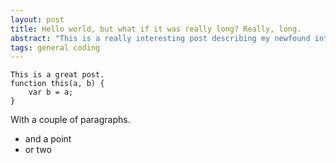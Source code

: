 ```yaml
---
layout: post
title: Hello world, but what if it was really long? Really, long.
abstract: "This is a really interesting post describing my newfound interest in blogging"
tags: general coding
---
```


    This is a great post.
    function this(a, b) {
        var b = a;
    }

With a couple of paragraphs.

* and a point
* or two
